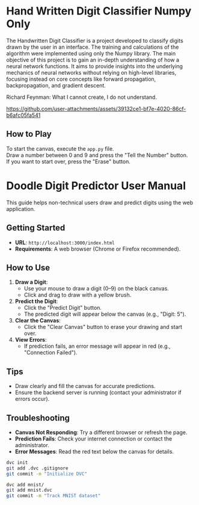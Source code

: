 # Hand Written Digit Classifier Numpy Only
The Handwritten Digit Classifier is a project developed to classify digits drawn by the user in an interface. The training and calculations of the algorithm were implemented using only the Numpy library. The main objective of this project is to gain an in-depth understanding of how a neural network functions. It aims to provide insights into the underlying mechanics of neural networks without relying on high-level libraries, focusing instead on core concepts like forward propagation, backpropagation, and gradient descent.

Richard Feynman: What I cannot create, I do not understand.

https://github.com/user-attachments/assets/39132ce1-bf7e-4020-86cf-b6afc05fa541

## How to Play
To start the canvas, execute the `app.py` file.<br>
Draw a number between 0 and 9 and press the "Tell the Number" button.<br>
If you want to start over, press the "Erase" button.<br>


# Doodle Digit Predictor User Manual

This guide helps non-technical users draw and predict digits using the web application.

## Getting Started
- **URL**: `http://localhost:3000/index.html`
- **Requirements**: A web browser (Chrome or Firefox recommended).

## How to Use
1. **Draw a Digit**:
   - Use your mouse to draw a digit (0–9) on the black canvas.
   - Click and drag to draw with a yellow brush.
2. **Predict the Digit**:
   - Click the "Predict Digit" button.
   - The predicted digit will appear below the canvas (e.g., "Digit: 5").
3. **Clear the Canvas**:
   - Click the "Clear Canvas" button to erase your drawing and start over.
4. **View Errors**:
   - If prediction fails, an error message will appear in red (e.g., "Connection Failed").

## Tips
- Draw clearly and fill the canvas for accurate predictions.
- Ensure the backend server is running (contact your administrator if errors occur).

## Troubleshooting
- **Canvas Not Responding**: Try a different browser or refresh the page.
- **Prediction Fails**: Check your internet connection or contact the administrator.
- **Error Messages**: Read the red text below the canvas for details.

<!-- ## Screenshot
[Insert screenshot of the canvas with a drawn digit and result] -->


```bash
dvc init
git add .dvc .gitignore
git commit -m "Initialize DVC"

dvc add mnist/
git add mnist.dvc
git commit -m "Track MNIST dataset"
```